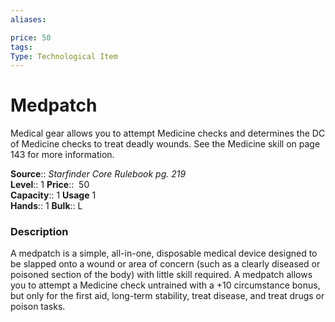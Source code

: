 ```yaml
---
aliases: 

price: 50
tags: 
Type: Technological Item
---
```


# Medpatch

Medical gear allows you to attempt Medicine checks and determines the DC of Medicine checks to treat deadly wounds. See the Medicine skill on page 143 for more information.

**Source**:: _Starfinder Core Rulebook pg. 219_  
**Level**:: 1
**Price**::  50  
**Capacity**:: 1 **Usage** 1  
**Hands**:: 1
**Bulk**:: L

### Description

A medpatch is a simple, all-in-one, disposable medical device designed to be slapped onto a wound or area of concern (such as a clearly diseased or poisoned section of the body) with little skill required. A medpatch allows you to attempt a Medicine check untrained with a +10 circumstance bonus, but only for the first aid, long-term stability, treat disease, and treat drugs or poison tasks.
